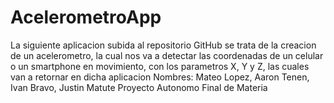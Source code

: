 # AcelerometroApp
La siguiente aplicacion subida al repositorio GitHub se trata de la creacion de un acelerometro, la cual nos va a detectar las coordenadas de un celular o un smartphone en movimiento, con los parametros X, Y y Z, las cuales van a retornar en dicha aplicacion
Nombres: Mateo Lopez, Aaron Tenen, Ivan Bravo, Justin Matute
Proyecto Autonomo Final de Materia
